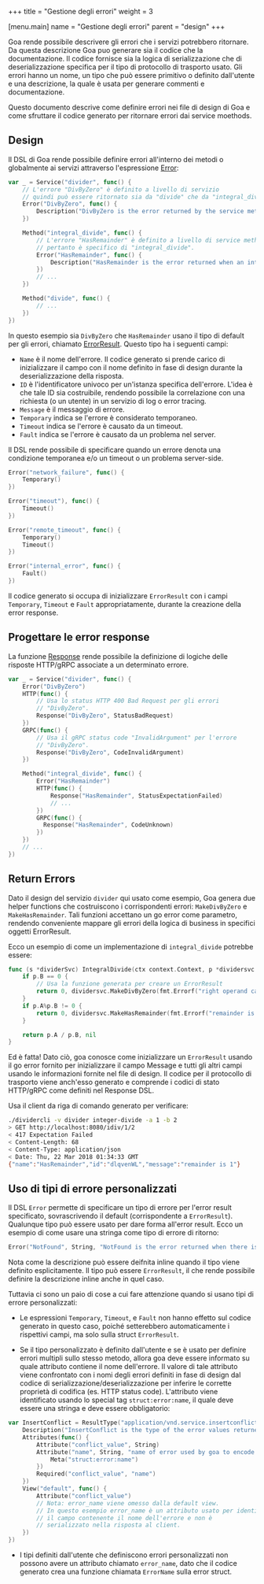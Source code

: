 +++
title = "Gestione degli errori"
weight = 3

[menu.main]
name = "Gestione degli errori"
parent = "design"
+++

Goa rende possibile descrivere gli errori che i servizi potrebbero ritornare.
Da questa descrizione Goa puo generare sia il codice che la documentazione. Il codice
fornisce sia la logica di serializzazione che di deserializzazione specifica per il tipo 
di protocollo di trasporto usato.
Gli errori hanno un nome, un tipo che può essere primitivo o definito dall'utente e
una descrizione, la quale è usata per generare commenti e documentazione.

Questo documento descrive come definire errori nei file di design di Goa e come sfruttare
il codice generato per ritornare errori dai service moethods.

## Design

Il DSL di Goa rende possibile definire errori all'interno dei metodi o globalmente
ai servizi attraverso l'espressione [Error](https://godoc.org/goa.design/goa/dsl#Error):

```go
var _ = Service("divider", func() {
    // L'errore "DivByZero" è definito a livello di servizio
    // quindi può essere ritornato sia da "divide" che da "integral_divide".
    Error("DivByZero", func() {
        Description("DivByZero is the error returned by the service methods when the right operand is 0.")
    })

    Method("integral_divide", func() {
        // L'errore "HasRemainder" è definito a livello di service method
        // pertanto è specifico di "integral_divide".
        Error("HasRemainder", func() {
            Description("HasRemainder is the error returned when an integer division has a remainder.")
        })
        // ...
    })

    Method("divide", func() {
        // ...
    })
})
```

In questo esempio sia `DivByZero` che `HasRemainder` usano il tipo di default per gli errori,
chiamato [ErrorResult](https://godoc.org/goa.design/goa/expr#pkg-variables).
Questo tipo ha i seguenti campi:

* `Name` è il nome dell'errore. Il codice generato si prende carico di inizializzare il campo con 
  il nome definito in fase di design durante la deserializzazione della risposta.
* `ID` è l'identificatore univoco per un'istanza specifica dell'errore. L'idea è che tale ID sia
  costruibile, rendendo possibile la correlazione con una richiesta (o un utente) in un servizio
  di log o error tracing.
* `Message` è il messaggio di errore.
* `Temporary` indica se l'errore è considerato temporaneo.
* `Timeout` indica se l'errore è causato da un timeout.
* `Fault` indica se l'errore è causato da un problema nel server.

Il DSL rende possibile di specificare quando un errore denota una condizione 
temporanea e/o un timeout o un problema server-side.

```go
Error("network_failure", func() {
    Temporary()
})

Error("timeout"), func() {
    Timeout()
})

Error("remote_timeout", func() {
    Temporary()
    Timeout()
})

Error("internal_error", func() {
    Fault()
})
```

Il codice generato si occupa di inizializzare `ErrorResult` con i campi
`Temporary`, `Timeout` e `Fault` appropriatamente, durante la creazione della
error response.

## Progettare le error response

La funzione [Response](https://godoc.org/goa.design/goa/dsl#Response) rende possibile
la definizione di logiche delle risposte HTTP/gRPC associate a un determinato errore.

```go
var _ = Service("divider", func() {
    Error("DivByZero")
    HTTP(func() {
        // Usa lo status HTTP 400 Bad Request per gli errori 
        // "DivByZero".
        Response("DivByZero", StatusBadRequest)
    })
    GRPC(func() {
        // Usa il gRPC status code "InvalidArgument" per l'errore
        // "DivByZero".
        Response("DivByZero", CodeInvalidArgument)
    })

    Method("integral_divide", func() {
        Error("HasRemainder")
        HTTP(func() {
            Response("HasRemainder", StatusExpectationFailed)
            // ...
        })
        GRPC(func() {
          Response("HasRemainder", CodeUnknown)
        })
    })
    // ...
})
```

## Return Errors

Dato il design del servizio `divider` qui usato come esempio, Goa genera due 
helper functions che costruiscono i corrispondenti errori: `MakeDivByZero` e
`MakeHasRemainder`. Tali funzioni accettano un go error come parametro, 
rendendo conveniente mappare gli errori della logica di business in specifici
oggetti ErrorResult.

Ecco un esempio di come un implementazione di `integral_divide` potrebbe essere:

```go
func (s *dividerSvc) IntegralDivide(ctx context.Context, p *dividersvc.IntOperands) (int, error) {
    if p.B == 0 {
        // Usa la funzione generata per creare un ErrorResult
        return 0, dividersvc.MakeDivByZero(fmt.Errorf("right operand cannot be 0"))
    }
    if p.A%p.B != 0 {
        return 0, dividersvc.MakeHasRemainder(fmt.Errorf("remainder is %d", p.A%p.B))
    }

    return p.A / p.B, nil
}
```

Ed è fatta! Dato ciò, goa conosce come inizializzare un `ErrorResult` usando 
il go error fornito per inizializzare il campo Message e tutti gli altri campi
usando le informazioni fornite nel file di design. Il codice per il protocollo
di trasporto viene anch'esso generato e comprende i codici di stato HTTP/gRPC 
come definiti nel Response DSL.

Usa il client da riga di comando generato per verificare:

```bash
./dividercli -v divider integer-divide -a 1 -b 2
> GET http://localhost:8080/idiv/1/2
< 417 Expectation Failed
< Content-Length: 68
< Content-Type: application/json
< Date: Thu, 22 Mar 2018 01:34:33 GMT
{"name":"HasRemainder","id":"dlqvenWL","message":"remainder is 1"}
```

## Uso di tipi di errore personalizzati

Il DSL `Error` permette di specificare un tipo di errore per l'error result
specificato, sovrascrivendo il default (corrispondente a `ErrorResult`).
Qualunque tipo può essere usato per dare forma all'error result.
Ecco un esempio di come usare una stringa come tipo di errore di ritorno:

```go
Error("NotFound", String, "NotFound is the error returned when there is no bottle with the given ID.")
```

Nota come la descrizione può essere deifnita inline quando il tipo viene
definito esplicitamente. Il tipo può essere `ErrorResult`, il che rende possibile
definire la descrizione inline anche in quel caso.

Tuttavia ci sono un paio di cose a cui fare attenzione quando si usano tipi di 
errore personalizzati:

* Le espressioni `Temporary`, `Timeout`, e `Fault` non hanno effetto sul codice
   generato in questo caso, poiché setterebbero automaticamente i rispettivi campi,
   ma solo sulla struct `ErrorResult`.

* Se il tipo personalizzato è definito dall'utente e se è usato per definire
   errori multipli sullo stesso metodo, allora goa deve essere informato su
   quale attributo contiene il nome dell'errore. Il valore di tale attributo
   viene confrontato con i nomi degli errori definiti in fase di design dal 
   codice di serializzazione/deserializzazione per inferire le corrette proprietà
   di codifica (es. HTTP status code). 
   L'attributo viene identificato usando lo special tag `struct:error:name`, il quale
   deve essere una stringa e deve essere obbligatorio:

```go
var InsertConflict = ResultType("application/vnd.service.insertconflict", func() {
    Description("InsertConflict is the type of the error values returned when insertion fails because of a conflict")
    Attributes(func() {
        Attribute("conflict_value", String)
        Attribute("name", String, "name of error used by goa to encode response", func() {
            Meta("struct:error:name")
        })
        Required("conflict_value", "name")
    })
    View("default", func() {
        Attribute("conflict_value")
        // Nota: error_name viene omesso dalla default view.
        // In questo esempio error_name è un attributo usato per identificare
        // il campo contenente il nome dell'errore e non è
        // serializzato nella risposta al client.
    })
})
```

* I tipi definiti dall'utente che definiscono errori personalizzati non possono avere un attributo
   chiamato `error_name`, dato che il codice generato crea una funzione chiamata `ErrorName` sulla
   error struct.
